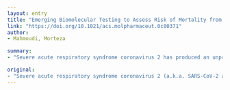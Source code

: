 ```yaml
---
layout: entry
title: "Emerging Biomolecular Testing to Assess Risk of Mortality from COVID-19 Infection"
link: "https://doi.org/10.1021/acs.molpharmaceut.0c00371"
author:
- Mahmoudi, Morteza

summary:
- "Severe acute respiratory syndrome coronavirus 2 has produced an unprecedented global pandemic. The death rate from COVID-19 infection is 2%, many infected people recover at home. Identification of populations at highest risk of COV-19 mortality could significantly improve the capacity of healthcare providers to take early action and minimize the possibility of overwhelming care centers. No approach is available/proposed for fast diagnosis likely to be fatal."

original:
- "Severe acute respiratory syndrome coronavirus 2 (a.k.a. SARS-CoV-2 and COVID-19) has produced an unprecedented global pandemic. Though the death rate from COVID-19 infection is ~2%, many infected people recover at home. Among patients for whom COVID-19 is deadly are those with pre-existing co-morbidities. Therefore, identification of populations at highest risk of COVID-19 mortality could significantly improve the capacity of healthcare providers to take early action and minimize the possibility of overwhelming care centers, which in turn would save many lives. Although several approaches have been used/developed (or are being developed/suggested) to diagnose COVID-19 infection, no approach is available/proposed for fast diagnosis of COVID-19 infections likely to be fatal. The central aim of this short perspective is to suggest a few possible nano-based technologies (i.e., protein corona sensor array and magnetic levitation) that could discriminate COVID19-infected people while still in the early stages of infection who are at high risk of death. Such discrimination technologies would not only be useful in protecting health care centers from becoming overwhelmed, but would also provide a powerful tool to better control possible future pandemics with less social and economic burden."
---
```


